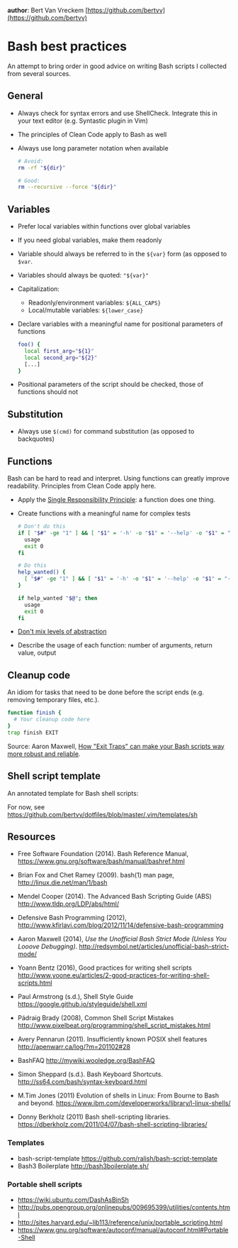 **author**: Bert Van Vreckem  [https://github.com/bertvv](https://github.com/bertvv) 

# Bash best practices

An attempt to bring order in good advice on writing Bash scripts I collected from several sources.

## General

- Always check for syntax errors and use ShellCheck. Integrate this in your text editor (e.g. Syntastic plugin in Vim)
- The principles of Clean Code apply to Bash as well
- Always use long parameter notation when available

    ```Bash
    # Avoid:
    rm -rf "${dir}"

    # Good:
    rm --recursive --force "${dir}"
    ```

## Variables

- Prefer local variables within functions over global variables
- If you need global variables, make them readonly
- Variable should always be referred to in the `${var}` form (as opposed to `$var`.
- Variables should always be quoted: `"${var}"`
- Capitalization:
    - Readonly/environment variables: `${ALL_CAPS}`
    - Local/mutable variables: `${lower_case}`
- Declare variables with a meaningful name for positional parameters of functions

    ```Bash
    foo() {
      local first_arg="${1}"
      local second_arg="${2}"
      [...]
    }
    ```
- Positional parameters of the script should be checked, those of functions should not


## Substitution

- Always use `$(cmd)` for command substitution (as opposed to backquotes)


## Functions

Bash can be hard to read and interpret. Using functions can greatly improve readability. Principles from Clean Code apply here.

- Apply the [Single Responsibility Principle](https://en.wikipedia.org/wiki/Single_responsibility_principle): a function does one thing.
- Create functions with a meaningful name for complex tests

    ```Bash
    # Don't do this
    if [ "$#" -ge "1" ] && [ "$1" = '-h' -o "$1" = '--help' -o "$1" = "-?" ]; then
      usage
      exit 0
    fi

    # Do this
    help_wanted() {
      [ "$#" -ge "1" ] && [ "$1" = '-h' -o "$1" = '--help' -o "$1" = "-?" ]
    }

    if help_wanted "$@"; then
      usage
      exit 0
    fi
    ```
- [Don't mix levels of abstraction](http://sivalabs.in/clean-code-dont-mix-different-levels-of-abstractions/)
- Describe the usage of each function: number of arguments, return value, output

## Cleanup code

An idiom for tasks that need to be done before the script ends (e.g. removing temporary files, etc.).

```Bash
function finish {
  # Your cleanup code here
}
trap finish EXIT
```

Source: Aaron Maxwell, [How "Exit Traps" can make your Bash scripts way more robust and reliable](http://redsymbol.net/articles/bash-exit-traps/).

## Shell script template

An annotated template for Bash shell scripts:

For now, see <https://github.com/bertvv/dotfiles/blob/master/.vim/templates/sh>

## Resources

- Free Software Foundation (2014). Bash Reference Manual, <https://www.gnu.org/software/bash/manual/bashref.html>
- Brian Fox and Chet Ramey (2009). bash(1) man page, <http://linux.die.net/man/1/bash>
- Mendel Cooper (2014). The Advanced Bash Scripting Guide (ABS) <http://www.tldp.org/LDP/abs/html/>
- Defensive Bash Programming (2012), <http://www.kfirlavi.com/blog/2012/11/14/defensive-bash-programming>
- Aaron Maxwell (2014), *Use the Unofficial Bash Strict Mode (Unless You Looove Debugging)*. <http://redsymbol.net/articles/unofficial-bash-strict-mode/>
- Yoann Bentz (2016), Good practices for writing shell scripts <http://www.yoone.eu/articles/2-good-practices-for-writing-shell-scripts.html>
- Paul Armstrong (s.d.), Shell Style Guide <https://google.github.io/styleguide/shell.xml>
- Pádraig Brady (2008), Common Shell Script Mistakes <http://www.pixelbeat.org/programming/shell_script_mistakes.html>
- Avery Pennarun (2011). Insufficiently known POSIX shell features <http://apenwarr.ca/log/?m=201102#28>
- BashFAQ <http://mywiki.wooledge.org/BashFAQ>
- Simon Sheppard (s.d.). Bash Keyboard Shortcuts. <http://ss64.com/bash/syntax-keyboard.html>

- M.Tim Jones (2011) Evolution of shells in Linux: From Bourne to Bash and beyond. <https://www.ibm.com/developerworks/library/l-linux-shells/>
- Donny Berkholz (2011) Bash shell-scripting libraries. <https://dberkholz.com/2011/04/07/bash-shell-scripting-libraries/>
### Templates

- bash-script-template <https://github.com/ralish/bash-script-template>
- Bash3 Boilerplate <http://bash3boilerplate.sh/>

### Portable shell scripts

- https://wiki.ubuntu.com/DashAsBinSh
- http://pubs.opengroup.org/onlinepubs/009695399/utilities/contents.html
- http://sites.harvard.edu/~lib113/reference/unix/portable_scripting.html
- https://www.gnu.org/software/autoconf/manual/autoconf.html#Portable-Shell
